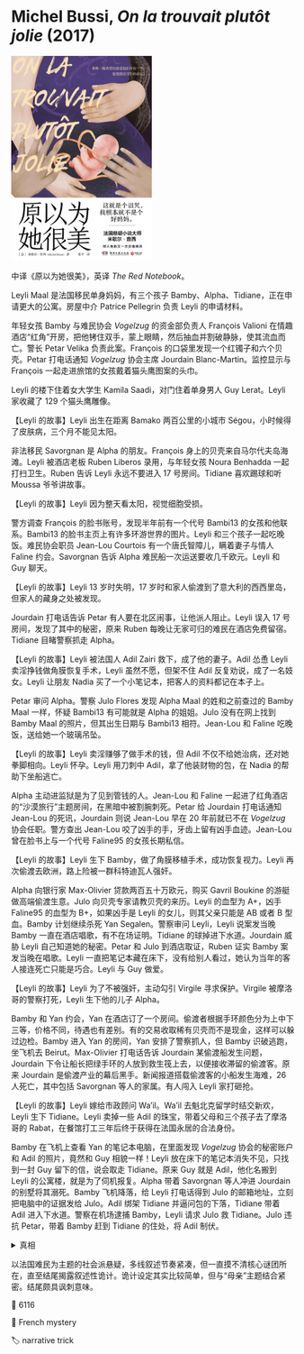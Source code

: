 # Michel Bussi, <i>On la trouvait plutôt jolie</i> (2017)

<img src=images/2017_cover.jpg width=250/>

中译《原以为她很美》，英译 <i>The Red Notebook</i>。

Leyli Maal 是法国移民单身妈妈，有三个孩子 Bamby、Alpha、Tidiane，正在申请更大的公寓。房屋中介 Patrice Pellegrin 负责 Leyli 的申请材料。

年轻女孩 Bamby 与难民协会 <i>Vogelzug</i> 的资金部负责人 François Valioni 在情趣酒店“红角”开房，把他铐住双手，蒙上眼睛，然后抽血并割破静脉，使其流血而亡。警长 Petar Velika 负责此案。François 的口袋里发现一个红镯子和六个贝壳。Petar 打电话通知 <i>Vogelzug</i> 协会主席 Jourdain Blanc-Martin。监控显示与 François 一起走进旅馆的女孩戴着猫头鹰图案的头巾。

Leyli 的楼下住着女大学生 Kamila Saadi，对门住着单身男人 Guy Lerat。Leyli 家收藏了 129 个猫头鹰雕像。

【Leyli 的故事】Leyli 出生在距离 Bamako 两百公里的小城市 Ségou，小时候得了皮肤病，三个月不能见太阳。

非法移民 Savorgnan 是 Alpha 的朋友。François 身上的贝壳来自马尔代夫岛海滩。Leyli 被酒店老板 Ruben Liberos 录用，与年轻女孩 Noura Benhadda 一起打扫卫生。Ruben 告诉 Leyli 永远不要进入 17 号房间。Tidiane 喜欢踢球和听 Moussa 爷爷讲故事。

【Leyli 的故事】Leyli 因为整天看太阳，视觉细胞受损。

警方调查 François 的脸书账号，发现半年前有一个代号 Bambi13 的女孩和他联系。Bambi13 的脸书主页上有许多环游世界的图片。Leyli 和三个孩子一起吃晚饭。难民协会职员 Jean-Lou Courtois 有一个唐氏智障儿，瞒着妻子与情人 Faline 约会。Savorgnan 告诉 Alpha 难民船一次运送要收几千欧元。Leyli 和 Guy 聊天。

【Leyli 的故事】Leyli 13 岁时失明，17 岁时和家人偷渡到了意大利的西西里岛，但家人的藏身之处被发现。

Jourdain 打电话告诉 Petar 有人要在北区闹事，让他派人阻止。Leyli 误入 17 号房间，发现了其中的秘密，原来 Ruben 每晚让无家可归的难民在酒店免费留宿。Tidiane 目睹警察抓走 Alpha。

【Leyli 的故事】Leyli 被法国人 Adil Zairi 救下，成了他的妻子。Adil 怂恿 Leyli 卖淫挣钱做角膜恢复手术，Leyli 虽然不愿，但架不住 Adil 反复劝说，成了一名妓女。Leyli 让朋友 Nadia 买了一个小笔记本，把客人的资料都记在本子上。

Petar 审问 Alpha。警察 Julo Flores 发现 Alpha Maal 的姓和之前查过的 Bamby Maal 一样，怀疑 Bambi13 有可能就是 Alpha 的姐姐。Julo 没有在网上找到 Bamby Maal 的照片，但其出生日期与 Bambi13 相符。Jean-Lou 和 Faline 吃晚饭，送给她一个玻璃吊坠。

【Leyli 的故事】Leyli 卖淫赚够了做手术的钱，但 Adil 不仅不给她治病，还对她拳脚相向。Leyli 怀孕。Leyli 用刀刺中 Adil，拿了他装财物的包，在 Nadia 的帮助下坐船逃亡。

Alpha 主动进监狱是为了见到管钱的人。Jean-Lou 和 Faline 一起进了红角酒店的“沙漠旅行”主题房间，在黑暗中被割腕刺死。Petar 给 Jourdain 打电话通知 Jean-Lou 的死讯，Jourdain 则说 Jean-Lou 早在 20 年前就已不在 <i>Vogelzug</i> 协会任职。警方查出 Jean-Lou 咬了凶手的手，牙齿上留有凶手血迹。Jean-Lou 曾在脸书上与一个代号 Faline95 的女孩长期私信。

【Leyli 的故事】Leyli 生下 Bamby，做了角膜移植手术，成功恢复视力。Leyli 再次偷渡去欧洲，路上险被一群科特迪瓦人强奸。

Alpha 向银行家 Max-Olivier 贷款两百五十万欧元，购买 Gavril Boukine 的游艇做高端偷渡生意。Julo 向贝壳专家请教贝壳的来历。Leyli 的血型为 A+，凶手 Faline95 的血型为 B+，如果凶手是 Leyli 的女儿，则其父亲只能是 AB 或者 B 型血。Bamby 计划继续杀死 Yan Segalen。警察审问 Leyli，Leyli 说案发当晚 Bamby 一直在酒店唱歌，有不在场证明。Tidiane 的球掉进下水道。Jourdain 威胁 Leyli 自己知道她的秘密。Petar 和 Julo 到酒店取证，Ruben 证实 Bamby 案发当晚在唱歌。Leyli 一直把笔记本藏在床下，没有给别人看过，她认为当年的客人接连死亡只能是巧合。Leyli 与 Guy 做爱。

【Leyli 的故事】Leyli 为了不被强奸，主动勾引 Virgile 寻求保护。Virgile 被摩洛哥的警察打死，Leyli 生下他的儿子 Alpha。

Bamby 和 Yan 约会，Yan 在酒店订了一个房间。偷渡者根据手环颜色分为上中下三等，价格不同，待遇也有差别。有的交易收取稀有贝壳而不是现金，这样可以躲过边检。Bamby 进入 Yan 的房间，Yan 安排了警察抓人，但 Bamby 识破逃跑，坐飞机去 Beirut。Max-Olivier 打电话告诉 Jourdain 某偷渡船发生问题，Jourdain 下令让船长把绿手环的人放到救生筏上去，以便接收滞留的偷渡客。原来 Jourdain 是偷渡产业的幕后黑手。新闻报道搭载偷渡客的小船发生海难，26 人死亡，其中包括 Savorgnan 等人的家属。有人闯入 Leyli 家打砸抢。

【Leyli 的故事】Leyli 嫁给市政顾问 Wa’il。Wa’il 去魁北克留学时结交新欢，Leyli 生下 Tidiane。Leyli 卖掉一些 Adil 的珠宝，带着父母和三个孩子去了摩洛哥的 Rabat，在餐馆打工三年后终于获得在法国永居的合法身份。

Bamby 在飞机上查看 Yan 的笔记本电脑，在里面发现 <i>Vogelzug</i> 协会的秘密账户和 Adil 的照片，竟然和 Guy 相貌一样！Leyli 放在床下的笔记本消失不见，只找到一封 Guy 留下的信，说会取走 Tidiane。原来 Guy 就是 Adil，他化名搬到 Leyli 的公寓楼，就是为了伺机报复。Alpha 带着 Savorgnan 等人冲进 Jourdain 的别墅将其溺死。Bamby 飞机降落，给 Leyli 打电话得到 Julo 的邮箱地址，立刻把电脑中的证据发给 Julo。Adil 绑架 Tidiane 并逼问包的下落，Tidiane 带着 Adil 进入下水道。警察在机场逮捕 Bamby，Leyli 请求 Julo 救 Tidiane。Julo 违抗 Petar，带着 Bamby 赶到 Tidiane 的住处，将 Adil 制伏。

<details><summary>真相</summary>
Bamby 有三个朋友：
<ul>
<li>Noura Benhadda：在酒店唱歌的姑娘。</li>
<li>Kamila Saadi：住在 Leyli 楼下。</li>
<li>Chérine Meunier：空姐，提供环游世界的照片。</li>
</ul>
Bamby 为了给孩子办移民，必须有更大的住房。她为了申请更大的住房，伪造三个孩子已经搬来法国，在家里布置了许多床、玩具、衣服的迹象。三个孩子中只有 Bamby 靠学生签证在法国住了一年，一家人每天晚上 19:30 吃晚饭，其实只是在不同的地点视频会议（叙述性诡计）！Bamby 没有不在场证明，在酒店唱歌的是 Noura，Ruben 帮忙做伪证。

Bamby 在法国的时候偶然发现了 Leyli 床下的笔记本，读后将复印件发给 Alpha，Alpha 查出所有的客人都与 <i>Vogelzug</i> 协会有关。Bamby 和 Alpha 决定对这些人展开报复。Bamby 在杀人之前抽血是为了检测谁是自己的生父。

结尾 Leyli 的住房申请终获批准，极具讽刺意味。
</details>

以法国难民为主题的社会派悬疑，多线叙述节奏紧凑，但一直摸不清核心谜团所在，直至结尾揭露叙述性诡计。诡计设定其实比较简单，但与“母亲”主题结合紧密。结尾颇具讽刺意味。

:link: 6116

:file_folder: French mystery

:label: narrative trick
